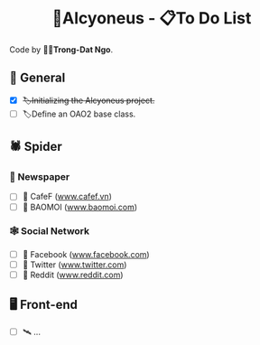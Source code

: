 <h1 align="center">🌌Alcyoneus - 📋To Do List</h1>

Code by 🧑‍💻**Trong-Dat Ngo**.


## 👀 General
- [x] ~~🏷️Initializing the Alcyoneus project.~~
- [ ] 🏷️Define an OAO2 base class.

## 🕷️ Spider
### 📰 Newspaper
- [ ] 📡 CafeF (www.cafef.vn)
- [ ] 📡 BAOMOI (www.baomoi.com)
### 🕸️ Social Network
- [ ] 📡 Facebook (www.facebook.com)
- [ ] 📡 Twitter (www.twitter.com)
- [ ] 📡 Reddit (www.reddit.com)

## 🖥️ Front-end
- [ ] 🛰️ ...